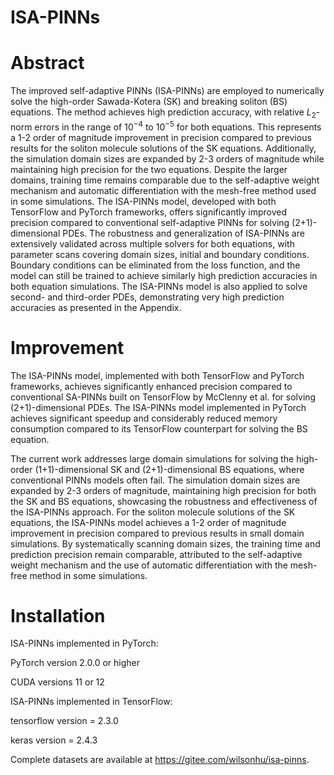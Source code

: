 # ISA-PINNs

# Abstract

The improved self-adaptive PINNs (ISA-PINNs) are employed to numerically solve the high-order Sawada-Kotera (SK) and breaking soliton (BS) equations.
The method achieves high prediction accuracy, with relative $L_2$-norm errors in the range of $10^{-4}$ to $10^{-5}$ for both equations.
This represents a $1$-$2$ order of magnitude improvement in precision compared to previous results for the soliton molecule solutions of the SK equations.
Additionally, the simulation domain sizes are expanded by $2$-$3$ orders of magnitude while maintaining high precision for the two equations. 
Despite the larger domains, training time remains comparable due to the self-adaptive weight mechanism and automatic differentiation with the mesh-free method used in some simulations.
The ISA-PINNs model, developed with both TensorFlow and PyTorch frameworks, offers significantly improved precision compared to conventional self-adaptive PINNs for solving (2+1)-dimensional PDEs.
The robustness and generalization of ISA-PINNs are extensively validated across multiple solvers for both equations, with parameter scans covering domain sizes, initial and boundary conditions.
Boundary conditions can be eliminated from the loss function, and the model can still be trained to achieve similarly high prediction accuracies in both equation simulations.
The ISA-PINNs model is also applied to solve second- and third-order PDEs, demonstrating very high prediction accuracies as presented in the Appendix.


# Improvement

The ISA-PINNs model, implemented with both TensorFlow and PyTorch frameworks, achieves significantly enhanced precision compared to conventional SA-PINNs built on TensorFlow by McClenny et al. for solving ($2$+$1$)-dimensional PDEs.
The ISA-PINNs model implemented in PyTorch achieves significant speedup and considerably reduced memory consumption compared to its TensorFlow counterpart for solving the BS equation.

The current work addresses large domain simulations for solving the high-order (1+1)-dimensional SK and (2+1)-dimensional BS equations, where conventional PINNs models often fail.
The simulation domain sizes are expanded by 2-3 orders of magnitude, maintaining high precision for both the SK and BS equations, showcasing the robustness and effectiveness of the ISA-PINNs approach. 
For the soliton molecule solutions of the SK equations, the ISA-PINNs model achieves a 1-2 order of magnitude improvement in precision compared to previous results in small domain simulations.
By systematically scanning domain sizes, the training time and prediction precision remain comparable, attributed to the self-adaptive weight mechanism and the use of automatic differentiation with the mesh-free method in some simulations.

# Installation
ISA-PINNs implemented in PyTorch:

PyTorch version 2.0.0 or higher

CUDA versions 11 or 12

ISA-PINNs implemented in TensorFlow:

tensorflow version = 2.3.0

keras version = 2.4.3

Complete datasets are available at https://gitee.com/wilsonhu/isa-pinns.
